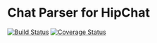 # Chat Parser for HipChat
[![Build Status](https://travis-ci.org/jmarthernandez/chat-parser.svg?branch=master)](https://travis-ci.org/jmarthernandez/chat-parser)
[![Coverage Status](https://coveralls.io/repos/github/jmarthernandez/chat-parser/badge.svg?branch=master)](https://coveralls.io/github/jmarthernandez/chat-parser?branch=master)
